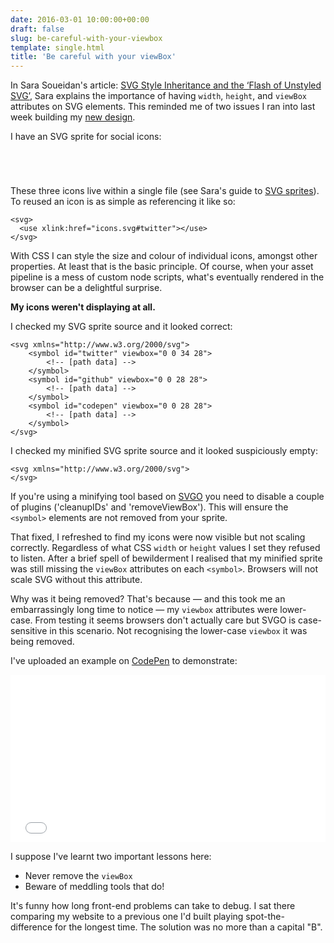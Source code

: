 ```yaml
---
date: 2016-03-01 10:00:00+00:00
draft: false
slug: be-careful-with-your-viewbox
template: single.html
title: 'Be careful with your viewBox'
---
```


In Sara Soueidan's article: [SVG Style Inheritance and the ‘Flash of Unstyled SVG’](https://sarasoueidan.com/blog/svg-style-inheritance-and-FOUSVG/), Sara explains the importance of having `width`, `height`, and `viewBox` attributes on SVG elements. This reminded me of two issues I ran into last week building my [new design](/2016/02/29/a-bit-of-a-new-look/).

I have an SVG sprite for social icons:

<div class="b-boxed social">
  <style scoped>
  .svg-icon  { display: inline-block; vertical-align: top; margin: 0 2px; width: 42px; height: 42px; fill: #ff6680; }
  </style>
  <svg class="svg-icon" role="presentation">
    <use xlink:href="/assets/img/icons.svg#twitter"></use>
  </svg>
  <svg class="svg-icon" role="presentation">
    <use xlink:href="/assets/img/icons.svg#github"></use>
  </svg>
  <svg class="svg-icon" role="presentation">
    <use xlink:href="/assets/img/icons.svg#codepen"></use>
  </svg>
</div>

These three icons live within a single file (see Sara's guide to [SVG sprites](https://24ways.org/2014/an-overview-of-svg-sprite-creation-techniques/)). To reused an icon is as simple as referencing it like so:

````markup
<svg>
  <use xlink:href="icons.svg#twitter"></use>
</svg>
````

With CSS I can style the size and colour of individual icons, amongst other properties. At least that is the basic principle. Of course, when your asset pipeline is a mess of custom node scripts, what's eventually rendered in the browser can be a delightful surprise.

**My icons weren't displaying at all.**

I checked my SVG sprite source and it looked correct:

````markup
<svg xmlns="http://www.w3.org/2000/svg">
    <symbol id="twitter" viewbox="0 0 34 28">
        <!-- [path data] -->
    </symbol>
    <symbol id="github" viewbox="0 0 28 28">
        <!-- [path data] -->
    </symbol>
    <symbol id="codepen" viewbox="0 0 28 28">
        <!-- [path data] -->
    </symbol>
</svg>
````

I checked my minified SVG sprite source and it looked suspiciously empty:

````markup
<svg xmlns="http://www.w3.org/2000/svg">
</svg>
````

If you're using a minifying tool based on [SVGO](https://github.com/svg/svgo) you need to disable a couple of plugins ('cleanupIDs' and 'removeViewBox'). This will ensure the `<symbol>` elements are not removed from your sprite.

That fixed, I refreshed to find my icons were now visible but not scaling correctly. Regardless of what CSS `width` or `height` values I set they refused to listen. After a brief spell of bewilderment I realised that my minified sprite was still missing the `viewBox` attributes on each `<symbol>`. Browsers will not scale SVG without this attribute.

Why was it being removed? That's because — and this took me an embarrassingly long time to notice — my `viewbox` attributes were lower-case. From testing it seems browsers don't actually care but SVGO is case-sensitive in this scenario. Not recognising the lower-case `viewbox` it was being removed.

I've uploaded an example on [CodePen](http://codepen.io/dbushell/pen/EKaRaV/) to demonstrate:

<iframe width="100%" height="268" scrolling="no" title="SVG icon sprite test case" src="//codepen.io/dbushell/embed/EKaRaV/?height=150&theme-id=0&default-tab=result&embed-version=2" frameborder="no" allowtransparency="true" allowfullscreen="true">See the Pen <a href="https://codepen.io/dbushell/pen/EKaRaV/">SVG icon sprite test case</a> by David Bushell (<a href="https://codepen.io/dbushell">@dbushell</a>) on <a href="https://codepen.io">CodePen</a>.</iframe>


I suppose I've learnt two important lessons here:

* Never remove the `viewBox`
* Beware of meddling tools that do!

It's funny how long front-end problems can take to debug. I sat there comparing my website to a previous one I'd built playing spot-the-difference for the longest time. The solution was no more than a capital "B".
